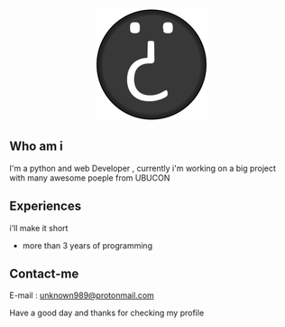<p align=center><img width=200 height=200 src="images/logo.png" /></p>

## Who am i
I'm a python and web Developer , currently i'm working on a big project with many awesome poeple from UBUCON

## Experiences
i'll make it short
* more than 3 years of programming

## Contact-me

E-mail : <a href="mailto:unknown989@protonmail.com">unknown989@protonmail.com</a>


Have a good day and thanks for checking my profile
